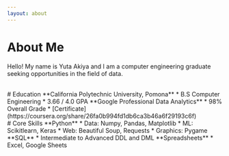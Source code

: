```yaml
---
layout: about 
---
```


# About Me
Hello! My name is Yuta Akiya and I am a computer engineering graduate seeking opportunities in the field of data.

<br/>
# Education
**California Polytechnic University, Pomona**  
* B.S Computer Engineering  
* 3.66 / 4.0 GPA  
**Google Professional Data Analytics**  
* 98% Overall Grade
* [Certificate](https://coursera.org/share/26fa0b994fd1db6ca3b46a6f29193c6f)  
<br/>
# Core Skills  
**Python** 
* Data: Numpy, Pandas, Matplotlib  
* ML: Scikitlearn, Keras  
* Web: Beautiful Soup, Requests  
* Graphics: Pygame  
**SQL**  
* Intermediate to Advanced DDL and DML  
**Spreadsheets**  
* Excel, Google Sheets  
<br/>
